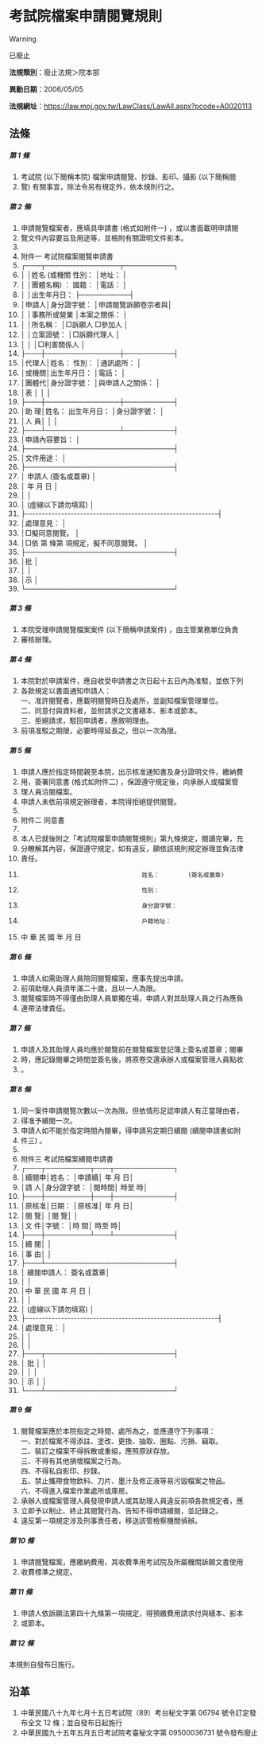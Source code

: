 # 考試院檔案申請閱覽規則
> [!WARNING]
> 已廢止

**法規類別**：廢止法規＞院本部

**異動日期**：2006/05/05  

**法規網址**：https://law.moj.gov.tw/LawClass/LawAll.aspx?pcode=A0020113



## 法條
##### 第 1 條
1. 考試院 (以下簡稱本院) 檔案申請閱覽、抄錄、影印、攝影 (以下簡稱閱
1. 覽) 有關事宜，除法令另有規定外，依本規則行之。

##### 第 2 條
1. 申請閱覽檔案者，應填具申請書 (格式如附件一) ，或以書面載明申請閱
1. 覽文件內容要旨及用途等，並檢附有關證明文件影本。
1. 
1. 附件一  考試院檔案閱覽申請書
1. ┌───┬───────────────┬──────────┐
1. │      │姓名 (或機關        性別：    │地址：              │
1. │      │團體名稱) ：        國籍：    │電話：              │
1. │      │出生年月日：                  ├──────────┤
1. │申請人│身分證字號：                  │申請閱覽訴願卷宗者與│
1. │      │事務所或營業                  │本案之關係：        │
1. │      │所名稱：                      │□訴願人  □參加人  │
1. │      │立案證號：                    │□訴願代理人        │
1. │      │                              │□利害關係人        │
1. ├───┼───────────────┼──────────┤
1. │代理人│姓名：              性別：    │通訊處所：          │
1. │或機關│出生年月日：                  │電話：              │
1. │團體代│身分證字號：                  │與申請人之關係：    │
1. │表    │                              │                    │
1. ├───┼───────────────┼──────────┤
1. │助  理│姓名：        出生年月日：    │身分證字號：        │
1. │人  員│                              │                    │
1. ├───┴───────────────┴──────────┤
1. │申請內容要旨：                                              │
1. ├──────────────────────────────┤
1. │文件用途：                                                  │
1. ├──────────────────────────────┤
1. │                                      申請人   (簽名或蓋章) │
1. │                                                年  月  日  │
1. │                                                            │
1. │                (虛線以下請勿填寫)                          │
1. ├------------------------------------------------------------┤
1. │處理意見：                                                  │
1. │□擬同意閱覽。                                              │
1. │□依      第    條第    項規定，擬不同意閱覽。              │
1. ├──────────────────────────────┤
1. │批                                                          │
1. │                                                            │
1. │示                                                          │
1. └──────────────────────────────┘

##### 第 3 條
1. 本院受理申請閱覽檔案案件 (以下簡稱申請案件) ，由主管業務單位負責
1. 審核辦理。

##### 第 4 條
1. 本院對於申請案件，應自收受申請書之次日起十五日內為准駁，並依下列
1. 各款規定以書面通知申請人：  
一、准許閱覽者，應載明閱覽時日及處所，並副知檔案管理單位。  
二、同意付與資料者，並附請求之文書繕本、影本或節本。  
三、拒絕請求，駁回申請者，應敘明理由。
1. 前項准駁之期限，必要時得延長之，但以一次為限。

##### 第 5 條
1. 申請人應於指定時間親至本院，出示核准通知書及身分證明文件，繳納費
1. 用，簽署同意書 (格式如附件二) ，保證遵守規定後，向承辦人或檔案管
1. 理人員洽閱檔案。
1. 申請人未依前項規定辦理者，本院得拒絕提供閱覽。
1. 
1. 附件二  同意書
1. 
1. 本人已就後附之「考試院檔案申請閱覽規則」第九條規定，閱讀完畢，充
1. 分瞭解其內容，保證遵守規定，如有違反，願依該規則規定辦理並負法律
1. 責任。
1.                                       姓名：        (簽名或蓋章)
1.                                       性別：
1.                                       身分證字號：
1.                                       戶籍地址：
1.   中        華        民        國        年        月        日

##### 第 6 條
1. 申請人如需助理人員陪同閱覽檔案，應事先提出申請。
1. 前項助理人員須年滿二十歲，且以一人為限。
1. 閱覽檔案時不得僅由助理人員單獨在場，申請人對其助理人員之行為應負
1. 連帶法律責任。

##### 第 7 條
1. 申請人及其助理人員均應於閱覽前在閱覽檔案登記簿上簽名或蓋章；閱畢
1. 時，應記錄閱畢之時間並簽名後，將原卷交還承辦人或檔案管理人員點收
1. 。

##### 第 8 條
1. 同一案件申請閱覽次數以一次為限。但依情形足認申請人有正當理由者，
1. 得准予續閱一次。
1. 申請人如不能於指定時間內閱畢，得申請另定期日續閱 (續閱申請書如附
1. 件三) 。
1. 
1. 附件三  考試院檔案續閱申請書
1. ┌───┬─────────┬───┬────────────┐
1. │續閱申│姓名：            │申請續│    年      月        日│
1. │請  人│身分證字號：      │閱時間│          時至        時│
1. ├───┼─────────┼───┼────────────┤
1. │原核准│日期：            │原核准│    年      月        日│
1. │閱  覽│                  │閱  覽│                        │
1. │文  件│字號：            │時  間│          時至        時│
1. ├───┼─────────┴───┴────────────┤
1. │續  閱│                                                    │
1. │事  由│                                                    │
1. ├───┴──────────────────────────┤
1. │                                續閱申請人：      簽名或蓋章│
1. │                                                            │
1. │中  華  民  國        年          月        日              │
1. │                                                            │
1. │         (虛線以下請勿填寫)                                 │
1. ├------------------------------------------------------------┤
1. │處理意見：                                                  │
1. │                                                            │
1. │                                                            │
1. ├───┬──────────────────────────┤
1. │  批  │                                                    │
1. │      │                                                    │
1. │  示  │                                                    │
1. └───┴──────────────────────────┘

##### 第 9 條
1. 閱覽檔案應於本院指定之時間、處所為之，並應遵守下列事項：  
一、對於檔案不得添註、塗改、更換、抽取、圈點、污損、竊取。  
二、裝訂之檔案不得拆散或重組，應照原狀存放。  
三、不得有其他損壞檔案之行為。  
四、不得私自影印、抄錄。  
五、禁止攜帶食物飲料、刀片、墨汁及修正液等易污毀檔案之物品。  
六、不得進入檔案作業處所或庫房。
1. 承辦人或檔案管理人員發現申請人或其助理人員違反前項各款規定者，應
1. 立即予以制止、終止其閱覽行為、告知不得申請續閱，並記錄之。
1. 違反第一項規定涉及刑事責任者，移送該管檢察機關偵辦。

##### 第 10 條
1. 申請閱覽檔案，應繳納費用，其收費準用考試院及所屬機關訴願文書使用
1. 收費標準之規定。

##### 第 11 條
1. 申請人依訴願法第四十九條第一項規定，得預繳費用請求付與繕本、影本
1. 或節本。

##### 第 12 條
本規則自發布日施行。

## 沿革
1. 中華民國八十九年七月十五日考試院（89）考台秘文字第 06794  號令訂定發布全文 12 條；並自發布日起施行
1. 中華民國九十五年五月五日考試院考臺秘文字第 09500036731  號令發布廢止
